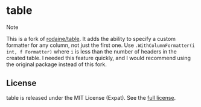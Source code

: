 # table <br/>
> [!NOTE]
> This is a fork of [rodaine/table](https://github.com/rodaine/table). It adds the ability to specify a custom formatter for any column, not just the first one. Use `.WithColumnFormatter(i int, f Formatter)` where `i` is less than the number of headers in the created table. I needed this feature quickly, and I would recommend using the original package instead of this fork.

## License

table is released under the MIT License (Expat). See the [full license](https://github.com/rodaine/table/blob/master/license).
